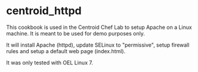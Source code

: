 # centroid_httpd

This cookbook is used in the Centroid Chef Lab to setup Apache on a Linux machine.
It is meant to be used for demo purposes only.

It will install Apache (httpd), update SELinux to "permissive", setup firewall
rules and setup a default web page (index.html).

It was only tested with OEL Linux 7.

